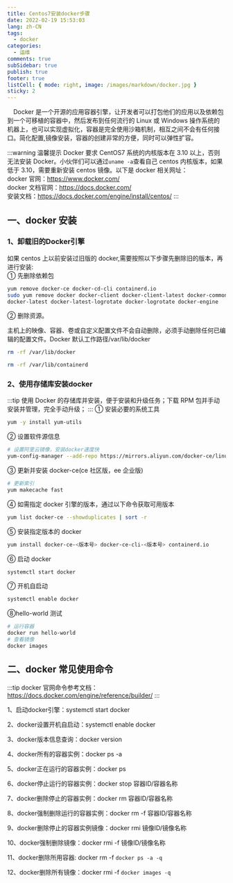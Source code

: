 ```yaml
---
title: Centos7安装docker步骤
date: 2022-02-19 15:53:03
lang: zh-CN
tags:
  - docker
categories:
  - 运维
comments: true
subSidebar: true
publish: true
footer: true
listCell: { mode: right, image: /images/markdown/docker.jpg }
sticky: 2
---
```


&emsp;Docker 是一个开源的应用容器引擎，让开发者可以打包他们的应用以及依赖包到一个可移植的容器中，然后发布到任何流行的 Linux 或 Windows 操作系统的机器上，也可以实现虚拟化，容器是完全使用沙箱机制，相互之间不会有任何接口。简化配置,镜像安装，容器的创建非常的方便，同时可以弹性扩容。

<!-- more -->

:::warning 温馨提示
Docker 要求 CentOS7 系统的内核版本在 3.10 以上，否则无法安装 Docker。小伙伴们可以通过`uname -a`查看自己 centos 内核版本，如果低于 3.10，需要重新安装 centos 镜像。以下是 docker 相关网址：<br/>docker 官网：<https://www.docker.com/><br/>docker 文档官网：<https://docs.docker.com/><br/>安装文档：<https://docs.docker.com/engine/install/centos/>
:::

## 一、docker 安装

### 1、卸载旧的Docker引擎

如果 centos 上以前安装过旧版的 docker,需要按照以下步骤先删除旧的版本，再进行安装:<br/>
① 先删除依赖包

```bash
yum remove docker-ce docker-cd-cli containerd.io
sudo yum remove docker docker-client docker-client-latest docker-common\
docker-latest docker-latest-logrotate docker-logrotate docker-engine
```

② 删除资源。

主机上的映像、容器、卷或自定义配置文件不会自动删除，必须手动删除任何已编辑的配置文件。Docker 默认工作路径/var/lib/docker

```bash
rm -rf /var/lib/docker

rm -rf /var/lib/containerd
```

### 2、使用存储库安装docker

:::tip
使用 Docker 的存储库并安装，便于安装和升级任务；下载 RPM 包并手动安装并管理，完全手动升级；
:::
① 安装必要的系统工具

```bash
yum -y install yum-utils
```

② 设置软件源信息

```bash
# 设置阿里云镜像，安装docker速度快
yum-config-manager --add-repo https://mirrors.aliyun.com/docker-ce/linux/centos/docker-ce.repo
```

③ 更新并安装 docker-ce(ce 社区版，ee 企业版)

```bash
# 更新索引
yum makecache fast
```

④ 如需指定 docker 引擎的版本，通过以下命令获取可用版本

```bash
yum list docker-ce --showduplicates | sort -r
```

⑤ 安装指定版本的 docker

```bash
yum install docker-ce-<版本号> docker-ce-cli-<版本号> containerd.io
```

⑥ 启动 docker

```bash
systemctl start docker
```

⑦ 开机自启动

```bash
systemctl enable docker
```

⑧hello-world 测试

```bash
# 运行容器
docker run hello-world
# 查看镜像
docker images

```

## 二、docker 常见使用命令

:::tip
docker 官网命令参考文档：<https://docs.docker.com/engine/reference/builder/>
:::

1、启动docker引擎：systemctl start docker

2、docker设置开机自启动：systemctl enable docker

3、docker版本信息查询：docker version

4、docker所有的容器实例：docker ps -a

5、docker正在运行的容器实例：docker ps

6、docker停止运行的容器实例：docker stop 容器ID/容器名称

7、docker删除停止的容器实例：docker rm 容器ID/容器名称

8、docker强制删除运行的容器实例：docker rm -f 容器ID/容器名称

9、docker删除停止的容器实例镜像：docker rmi 镜像ID/镜像名称

10、docker强制删除镜像：docker rmi -f 镜像ID/镜像名称

11、docker删除所用容器: docker rm -f `docker ps -a -q`

12、docker删除所有镜像：docker rmi -f `docker images -q`

<Reward/>
